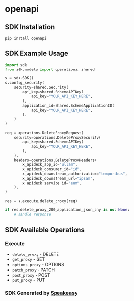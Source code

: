 # openapi

<!-- Start SDK Installation -->
## SDK Installation

```bash
pip install openapi
```
<!-- End SDK Installation -->

## SDK Example Usage
<!-- Start SDK Example Usage -->
```python
import sdk
from sdk.models import operations, shared

s = sdk.SDK()
s.config_security(
    security=shared.Security(
        api_key=shared.SchemeAPIKey(
            api_key="YOUR_API_KEY_HERE",
        ),
        application_id=shared.SchemeApplicationID(
            api_key="YOUR_API_KEY_HERE",
        ),
    )
)
    
req = operations.DeleteProxyRequest(
    security=operations.DeleteProxySecurity(
        api_key=shared.SchemeAPIKey(
            api_key="YOUR_API_KEY_HERE",
        ),
    ),
    headers=operations.DeleteProxyHeaders(
        x_apideck_app_id="ullam",
        x_apideck_consumer_id="id",
        x_apideck_downstream_authorization="temporibus",
        x_apideck_downstream_url="ipsam",
        x_apideck_service_id="eum",
    ),
)
    
res = s.execute.delete_proxy(req)

if res.delete_proxy_200_application_json_any is not None:
    # handle response
```
<!-- End SDK Example Usage -->

<!-- Start SDK Available Operations -->
## SDK Available Operations

### Execute

* `delete_proxy` - DELETE
* `get_proxy` - GET
* `options_proxy` - OPTIONS
* `patch_proxy` - PATCH
* `post_proxy` - POST
* `put_proxy` - PUT

<!-- End SDK Available Operations -->

### SDK Generated by [Speakeasy](https://docs.speakeasyapi.dev/docs/using-speakeasy/client-sdks)
